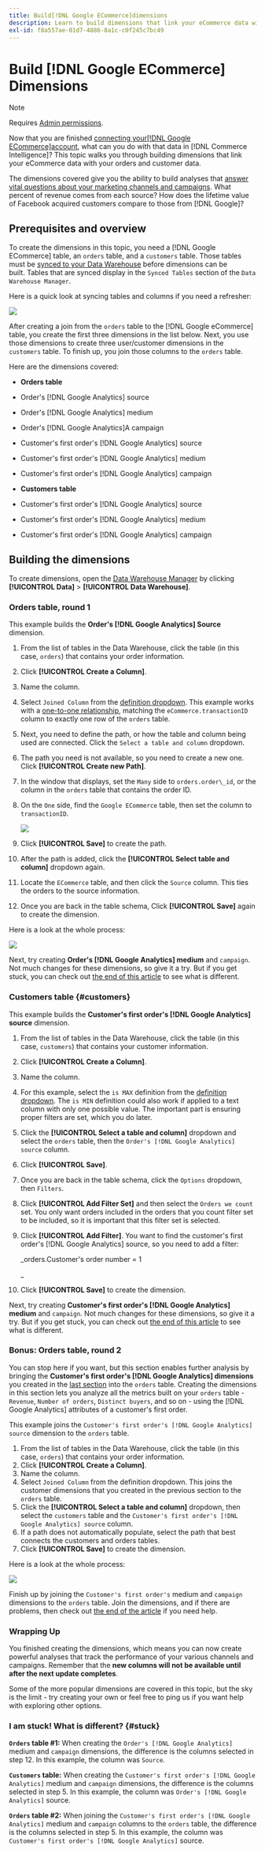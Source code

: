 ```yaml
---
title: Build[!DNL Google ECommerce]dimensions
description: Learn to build dimensions that link your eCommerce data with your orders and customer data.
exl-id: f8a557ae-01d7-4886-8a1c-c0f245c7bc49
---
```

# Build [!DNL Google ECommerce] Dimensions

>[!NOTE]
>
>Requires [Admin permissions](../../administrator/user-management/user-management.md).

Now that you are finished [connecting your[!DNL Google ECommerce]account](../../data-analyst/importing-data/integrations/google-ecommerce.md), what can you do with that data in [!DNL Commerce Intelligence]? This topic walks you through building dimensions that link your eCommerce data with your orders and customer data.

The dimensions covered give you the ability to build analyses that [answer vital questions about your marketing channels and campaigns](../../data-analyst/analysis/most-value-source-channel.md). What percent of revenue comes from each source? How does the lifetime value of Facebook acquired customers compare to those from [!DNL Google]?

## Prerequisites and overview

To create the dimensions in this topic, you need a [!DNL Google ECommerce] table, an `orders` table, and a `customers` table. Those tables must be [synced to your Data Warehouse](../../data-analyst/data-warehouse-mgr/tour-dwm.md) before dimensions can be built. Tables that are synced display in the `Synced Tables` section of the `Data Warehouse Manager`.

Here is a quick look at syncing tables and columns if you need a refresher:

![](../../assets/Syncing_New_Columns.gif)

After creating a join from the `orders` table to the [!DNL Google eCommerce] table, you create the first three dimensions in the list below. Next, you use those dimensions to create three user/customer dimensions in the `customers` table. To finish up, you join those columns to the `orders` table.

Here are the dimensions covered:

* **Orders table**

* Order's [!DNL Google Analytics] source
* Order's [!DNL Google Analytics] medium
* Order's [!DNL Google Analytics]A campaign
* Customer's first order's [!DNL Google Analytics] source
* Customer's first order's [!DNL Google Analytics] medium
* Customer's first order's [!DNL Google Analytics] campaign

* **Customers table**

* Customer's first order's [!DNL Google Analytics] source
* Customer's first order's [!DNL Google Analytics] medium
* Customer's first order's [!DNL Google Analytics] campaign

## Building the dimensions

To create dimensions, open the [Data Warehouse Manager](../data-warehouse-mgr/tour-dwm.md) by clicking **[!UICONTROL Data]** > **[!UICONTROL Data Warehouse]**.

### Orders table, round 1

This example builds the **Order's [!DNL Google Analytics] Source** dimension.

1. From the list of tables in the Data Warehouse, click the table (in this case, `orders`) that contains your order information.
1. Click **[!UICONTROL Create a Column]**.
1. Name the column.
1. Select `Joined Column` from the [definition dropdown](../data-warehouse-mgr/calc-column-types.md). This example works with a [one-to-one relationship](../data-warehouse-mgr/table-relationships.md), matching the `eCommerce.transactionID` column to exactly one row of the `orders` table.
1. Next, you need to define the path, or how the table and column being used are connected. Click the `Select a table and column` dropdown.
1. The path you need is not available, so you need to create a new one. Click **[!UICONTROL Create new Path]**.
1. In the window that displays, set the `Many` side to `orders.order\_id`, or the column in the `orders` table that contains the order ID.
1. On the `One` side, find the `Google ECommerce` table, then set the column to `transactionID`.

    ![](../../assets/google-ecommerce-table.png)

1. Click **[!UICONTROL Save]** to create the path.
1. After the path is added, click the **[!UICONTROL Select table and column]** dropdown again.
1. Locate the `ECommerce` table, and then click the `Source` column. This ties the orders to the source information.
1. Once you are back in the table schema, Click **[!UICONTROL Save]** again to create the dimension.

Here is a look at the whole process:

![](../../assets/help_center.gif)

Next, try creating **Order's [!DNL Google Analytics] medium** and `campaign`. Not much changes for these dimensions, so give it a try. But if you get stuck, you can check out [the end of this article](#stuck) to see what is different.

### Customers table {#customers}

This example builds the **Customer's first order's [!DNL Google Analytics] source** dimension.

1. From the list of tables in the Data Warehouse, click the table (in this case, `customers`) that contains your customer information.
1. Click **[!UICONTROL Create a Column]**.
1. Name the column.
1. For this example, select the `is MAX` definition from the [definition dropdown](../../data-analyst/data-warehouse-mgr/calc-column-types.md). The `is MIN` definition could also work if applied to a text column with only one possible value. The important part is ensuring proper filters are set, which you do later.
1. Click the **[!UICONTROL Select a table and column]** dropdown and select the `orders` table, then the `Order's [!DNL Google Analytics] source` column.
1. Click **[!UICONTROL Save]**.
1. Once you are back in the table schema, click the `Options` dropdown, then `Filters`.
1. Click **[!UICONTROL Add Filter Set]** and then select the `Orders we count` set. You only want orders included in the orders that you count filter set to be included, so it is important that this filter set is selected.
1. Click **[!UICONTROL Add Filter]**. You want to find the customer's first order's [!DNL Google Analytics] source, so you need to add a filter:

    _orders.Customer's order number = 1

    _
1. Click **[!UICONTROL Save]** to create the dimension.

Next, try creating **Customer's first order's [!DNL Google Analytics] medium** and `campaign`. Not much changes for these dimensions, so give it a try. But if you get stuck, you can check out [the end of this article](#stuck) to see what is different.

### Bonus: Orders table, round 2

You can stop here if you want, but this section enables further analysis by bringing the **Customer's first order's [!DNL Google Analytics] dimensions** you created in the [last section](#customers) into the `orders` table. Creating the dimensions in this section lets you analyze all the metrics built on your `orders` table - `Revenue`, `Number of orders`, `Distinct buyers`, and so on - using the [!DNL Google Analytics] attributes of a customer's first order.

This example joins the `Customer's first order's [!DNL Google Analytics] source` dimension to the `orders` table.

1. From the list of tables in the Data Warehouse, click the table (in this case, `orders`) that contains your order information.
1. Click **[!UICONTROL Create a Column]**.
1. Name the column.
1. Select `Joined Column` from the definition dropdown. This joins the customer dimensions that you created in the previous section to the `orders` table.
1. Click the **[!UICONTROL Select a table and column]** dropdown, then select the `customers` table and the `Customer's first order's [!DNL Google Analytics] source` column.
1. If a path does not automatically populate, select the path that best connects the customers and orders tables.
1. Click **[!UICONTROL Save]** to create the dimension.

Here is a look at the whole process:

![](../../assets/help_center2.gif)

Finish up by joining the `Customer's first order's` medium and `campaign` dimensions to the `orders` table. Join the dimensions, and if there are problems, then check out [the end of the article](#stuck) if you need help.

### Wrapping Up

You finished creating the dimensions, which means you can now create powerful analyses that track the performance of your various channels and campaigns. Remember that the **new columns will not be available until after the next update completes**.

 Some of the more popular dimensions are covered in this topic, but the sky is the limit - try creating your own or feel free to ping us if you want help with exploring other options. 

### I am stuck! What is different? {#stuck}

**`Orders` table #1:** When creating the `Order's [!DNL Google Analytics]` medium and `campaign` dimensions, the difference is the columns selected in step 12. In this example, the column was `Source`.

**`Customers` table:** When creating the `Customer's first order's [!DNL Google Analytics]` medium and `campaign` dimensions, the difference is the columns selected in step 5. In this example, the column was `Order's [!DNL Google Analytics]` source.

**`Orders` table #2:** When joining the `Customer's first order's [!DNL Google Analytics]` medium and `campaign` columns to the `orders` table, the difference is the columns selected in step 5. In this example, the column was `Customer's first order's [!DNL Google Analytics]` source.
